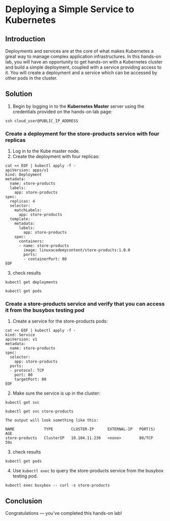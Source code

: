
# Deploying a Simple Service to Kubernetes

## Introduction

Deployments and services are at the core of what makes Kubernetes a great way to manage complex application infrastructures. In this hands-on lab, you will have an opportunity to get hands-on with a Kubernetes cluster and build a simple deployment, coupled with a service providing access to it. You will create a deployment and a service which can be accessed by other pods in the cluster.

## Solution

1. Begin by logging in to the **Kubernetes Master** server using the credentials provided on the hands-on lab page:

```
ssh cloud_user@PUBLIC_IP_ADDRESS
```


### Create a deployment for the store-products service with four replicas

1. Log in to the Kube master node.
2. Create the deployment with four replicas:

```
cat << EOF | kubectl apply -f -
apiVersion: apps/v1
kind: Deployment
metadata:
  name: store-products
  labels:
    app: store-products
spec:
  replicas: 4
  selector:
    matchLabels:
      app: store-products
  template:
    metadata:
      labels:
        app: store-products
    spec:
      containers:
      - name: store-products
        image: linuxacademycontent/store-products:1.0.0
        ports:
        - containerPort: 80
EOF
```
3. check results
```
kubectl get deployments

kubectl get pods
```

### Create a store-products service and verify that you can access it from the busybox testing pod

1. Create a service for the store-products pods:

```
cat << EOF | kubectl apply -f -
kind: Service
apiVersion: v1
metadata:
  name: store-products
spec:
  selector:
    app: store-products
  ports:
  - protocol: TCP
    port: 80
    targetPort: 80
EOF
```
2. Make sure the service is up in the cluster:
```
kubectl get svc

kubectl get svc store-products
```
    The output will look something like this:

```
NAME             TYPE        CLUSTER-IP      EXTERNAL-IP   PORT(S)   AGE
store-products   ClusterIP   10.104.11.230   <none>        80/TCP    59s

```
3. check results
```
kubectl get pods
```

4. Use `kubectl exec` to query the store-products service from the busybox testing pod.

```
kubectl exec busybox -- curl -s store-products
```


## Conclusion

Congratulations — you've completed this hands-on lab!
